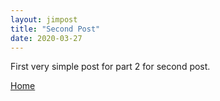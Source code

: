 ```yaml
---
layout: jimpost
title: "Second Post"
date: 2020-03-27
---
```

First very simple post for part 2 for second post.

[Home](/TestBlog2)
